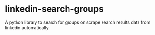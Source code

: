 # linkedin-search-groups
A python library to search  for groups on scrape search results data from linkedin automatically.
